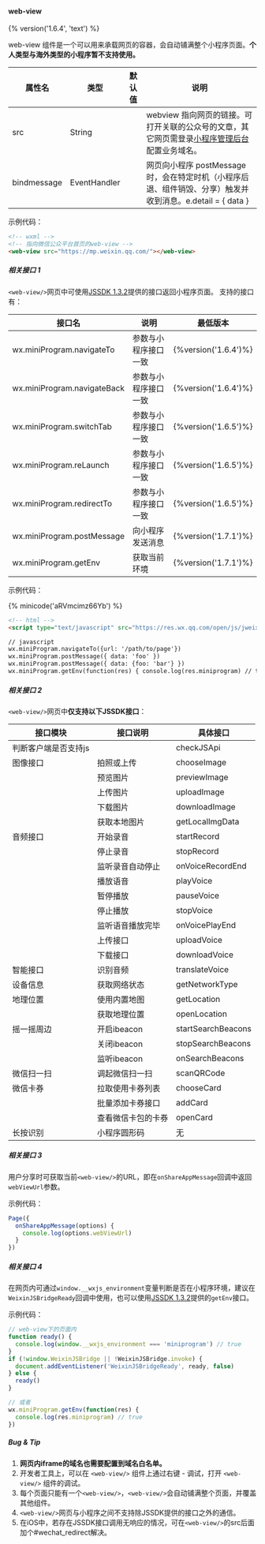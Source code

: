 #### web-view
{% version('1.6.4', 'text') %}

web-view 组件是一个可以用来承载网页的容器，会自动铺满整个小程序页面。**个人类型与海外类型的小程序暂不支持使用。**

| 属性名      | 类型         | 默认值  | 说明             |
| ----------- | ------------ | ------- | ---------------- |
| src         | String       |         | webview 指向网页的链接。可打开关联的公众号的文章，其它网页需登录[小程序管理后台](https://mp.weixin.qq.com/)配置业务域名。 |
| bindmessage | EventHandler |         | 网页向小程序 postMessage 时，会在特定时机（小程序后退、组件销毁、分享）触发并收到消息。e.detail = { data } |


示例代码：

```html
<!-- wxml -->
<!-- 指向微信公众平台首页的web-view -->
<web-view src="https://mp.weixin.qq.com/"></web-view>
```


##### 相关接口 1
`<web-view/>`网页中可使用[JSSDK 1.3.2](https://res.wx.qq.com/open/js/jweixin-1.3.2.js)提供的接口返回小程序页面。
支持的接口有：

| 接口名                      | 说明                 | 最低版本             |
| --------------------------  | -------------------- | -------------------- |
| wx.miniProgram.navigateTo   | 参数与小程序接口一致 | {%version('1.6.4')%} |
| wx.miniProgram.navigateBack | 参数与小程序接口一致 | {%version('1.6.4')%} |
| wx.miniProgram.switchTab    | 参数与小程序接口一致 | {%version('1.6.5')%} |
| wx.miniProgram.reLaunch     | 参数与小程序接口一致 | {%version('1.6.5')%} |
| wx.miniProgram.redirectTo   | 参数与小程序接口一致 | {%version('1.6.5')%} |
| wx.miniProgram.postMessage  | 向小程序发送消息     | {%version('1.7.1')%} |
| wx.miniProgram.getEnv       | 获取当前环境         | {%version('1.7.1')%} |

示例代码：

{% minicode('aRVmcimz66Yb') %}

```html
<!-- html -->
<script type="text/javascript" src="https://res.wx.qq.com/open/js/jweixin-1.3.2.js"></script>

// javascript
wx.miniProgram.navigateTo({url: '/path/to/page'})
wx.miniProgram.postMessage({ data: 'foo' })
wx.miniProgram.postMessage({ data: {foo: 'bar'} })
wx.miniProgram.getEnv(function(res) { console.log(res.miniprogram) // true })
```

##### 相关接口 2
`<web-view/>`网页中**仅支持以下JSSDK接口**：

| 接口模块             | 接口说明            | 具体接口           |
| -------------------- | ------------------- | ------------------ |
| 判断客户端是否支持js |                     | checkJSApi         |
| 图像接口             | 拍照或上传          | chooseImage        |
|                      | 预览图片            | previewImage       |
|                      | 上传图片            | uploadImage        |
|                      | 下载图片            | downloadImage      |
|                      | 获取本地图片        | getLocalImgData    |
| 音频接口             | 开始录音            | startRecord        |
|                      | 停止录音            | stopRecord         |
|                      | 监听录音自动停止    | onVoiceRecordEnd   |
|                      | 播放语音            | playVoice          |
|                      | 暂停播放            | pauseVoice         |
|                      | 停止播放            | stopVoice          |
|                      | 监听语音播放完毕    | onVoicePlayEnd     |
|                      | 上传接口            | uploadVoice        |
|                      | 下载接口            | downloadVoice      |
| 智能接口             | 识别音频            | translateVoice     |
| 设备信息             | 获取网络状态        | getNetworkType     |
| 地理位置             | 使用内置地图        | getLocation        |
|                      | 获取地理位置        | openLocation       |
| 摇一摇周边           | 开启ibeacon         | startSearchBeacons |
|                      | 关闭ibeacon         | stopSearchBeacons  |
|                      | 监听ibeacon         | onSearchBeacons    |
| 微信扫一扫           | 调起微信扫一扫      | scanQRCode         |
| 微信卡券             | 拉取使用卡券列表    | chooseCard         |
|                      | 批量添加卡券接口    | addCard            |
|                      | 查看微信卡包的卡券  | openCard           |
| 长按识别             | 小程序圆形码        | 无                 |


##### 相关接口 3
用户分享时可获取当前`<web-view/>`的URL，即在`onShareAppMessage`回调中返回`webViewUrl`参数。

示例代码：
```javascript
Page({
  onShareAppMessage(options) {
    console.log(options.webViewUrl)
  }
})
```


##### 相关接口 4
在网页内可通过`window.__wxjs_environment`变量判断是否在小程序环境，建议在`WeixinJSBridgeReady`回调中使用，也可以使用[JSSDK 1.3.2](https://res.wx.qq.com/open/js/jweixin-1.3.2.js)提供的`getEnv`接口。

示例代码：
```javascript
// web-view下的页面内
function ready() {
  console.log(window.__wxjs_environment === 'miniprogram') // true
}
if (!window.WeixinJSBridge || !WeixinJSBridge.invoke) {
  document.addEventListener('WeixinJSBridgeReady', ready, false)
} else {
  ready()
}

// 或者
wx.miniProgram.getEnv(function(res) {
  console.log(res.miniprogram) // true
})

```

##### Bug & Tip
1. **网页内iframe的域名也需要配置到域名白名单。**
1. 开发者工具上，可以在 `<web-view/>` 组件上通过右键 - 调试，打开 `<web-view/>` 组件的调试。
1. 每个页面只能有一个`<web-view/>`，`<web-view/>`会自动铺满整个页面，并覆盖其他组件。
1. `<web-view/>`网页与小程序之间不支持除JSSDK提供的接口之外的通信。
1. 在iOS中，若存在JSSDK接口调用无响应的情况，可在`<web-view/>`的src后面加个#wechat_redirect解决。
